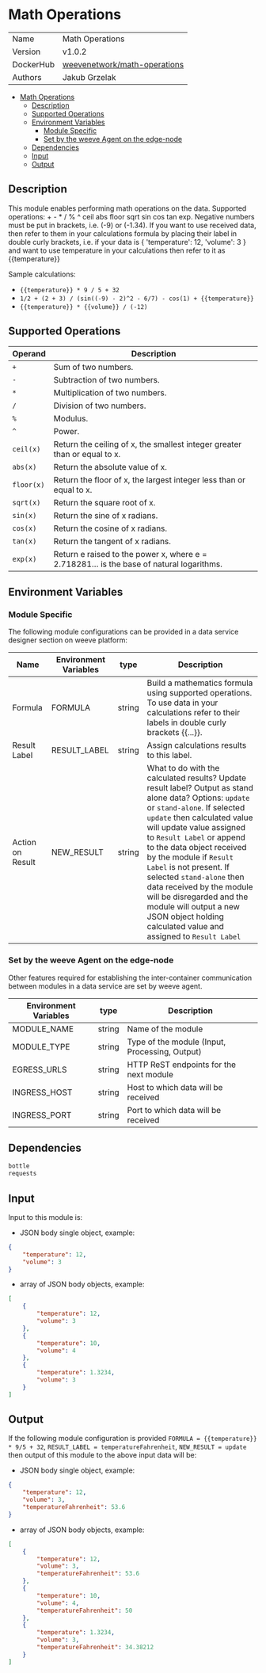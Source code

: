 # Math Operations

|           |                                                                                       |
| --------- | ------------------------------------------------------------------------------------- |
| Name      | Math Operations                                                                       |
| Version   | v1.0.2                                                                                |
| DockerHub | [weevenetwork/math-operations](https://hub.docker.com/r/weevenetwork/math-operations) |
| Authors   | Jakub Grzelak                                                                         |

- [Math Operations](#math-operations)
  - [Description](#description)
  - [Supported Operations](#supported-operations)
  - [Environment Variables](#environment-variables)
    - [Module Specific](#module-specific)
    - [Set by the weeve Agent on the edge-node](#set-by-the-weeve-agent-on-the-edge-node)
  - [Dependencies](#dependencies)
  - [Input](#input)
  - [Output](#output)

## Description

This module enables performing math operations on the data. Supported operations: + - * / % ^ ceil abs floor sqrt sin cos tan exp. Negative numbers must be put in brackets, i.e. (-9) or (-1.34). If you want to use received data, then refer to them in your calculations formula by placing their label in double curly brackets, i.e. if your data is { 'temperature': 12, 'volume': 3 } and want to use temperature in your calculations then refer to it as {{temperature}}

Sample calculations:

- `{{temperature}} * 9 / 5 + 32`
- `1/2 + (2 + 3) / (sin((-9) - 2)^2 - 6/7) - cos(1) + {{temperature}}`
- `{{temperature}} * {{volume}} / (-12)`

## Supported Operations

| Operand    | Description                                                                            |
| ---------- | -------------------------------------------------------------------------------------- |
| `+`        | Sum of two numbers.                                                                    |
| `-`        | Subtraction of two numbers.                                                            |
| `*`        | Multiplication of two numbers.                                                         |
| `/`        | Division of two numbers.                                                               |
| `%`        | Modulus.                                                                               |
| `^`        | Power.                                                                                 |
| `ceil(x)`  | Return the ceiling of x, the smallest integer greater than or equal to x.              |
| `abs(x)`   | Return the absolute value of x.                                                        |
| `floor(x)` | Return the floor of x, the largest integer less than or equal to x.                    |
| `sqrt(x)`  | Return the square root of x.                                                           |
| `sin(x)`   | Return the sine of x radians.                                                          |
| `cos(x)`   | Return the cosine of x radians.                                                        |
| `tan(x)`   | Return the tangent of x radians.                                                       |
| `exp(x)`   | Return e raised to the power x, where e = 2.718281… is the base of natural logarithms. |

## Environment Variables

### Module Specific

The following module configurations can be provided in a data service designer section on weeve platform:

| Name             | Environment Variables | type   | Description                                                                                                                                                                                                                                                                                                                                                                                                                                                                                    |
| ---------------- | --------------------- | ------ | ---------------------------------------------------------------------------------------------------------------------------------------------------------------------------------------------------------------------------------------------------------------------------------------------------------------------------------------------------------------------------------------------------------------------------------------------------------------------------------------------- |
| Formula          | FORMULA               | string | Build a mathematics formula using supported operations. To use data in your calculations refer to their labels in double curly brackets {{...}}.                                                                                                                                                                                                                                                                                                                                               |
| Result Label     | RESULT_LABEL          | string | Assign calculations results to this label.                                                                                                                                                                                                                                                                                                                                                                                                                                                     |
| Action on Result | NEW_RESULT            | string | What to do with the calculated results? Update result label? Output as stand alone data? Options: `update` or `stand-alone`. If selected `update` then calculated value will update value assigned to `Result Label` or append to the data object received by the module if `Result Label` is not present. If selected `stand-alone` then data received by the module will be disregarded and the module will output a new JSON object holding calculated value and assigned to `Result Label` |

### Set by the weeve Agent on the edge-node

Other features required for establishing the inter-container communication between modules in a data service are set by weeve agent.

| Environment Variables | type   | Description                                    |
| --------------------- | ------ | ---------------------------------------------- |
| MODULE_NAME           | string | Name of the module                             |
| MODULE_TYPE           | string | Type of the module (Input, Processing, Output) |
| EGRESS_URLS           | string | HTTP ReST endpoints for the next module        |
| INGRESS_HOST          | string | Host to which data will be received            |
| INGRESS_PORT          | string | Port to which data will be received            |

## Dependencies

```txt
bottle
requests
```

## Input

Input to this module is:

- JSON body single object, example:

```json
{
    "temperature": 12,
    "volume": 3
}
```

- array of JSON body objects, example:

```json
[
    {
        "temperature": 12,
        "volume": 3
    },
    {
        "temperature": 10,
        "volume": 4
    },
    {
        "temperature": 1.3234,
        "volume": 3
    }
]
```

## Output

If the following module configuration is provided `FORMULA = {{temperature}} * 9/5 + 32`, `RESULT_LABEL = temperatureFahrenheit`, `NEW_RESULT = update` then output of this module to the above input data will be:

- JSON body single object, example:

```json
{
    "temperature": 12,
    "volume": 3,
    "temperatureFahrenheit": 53.6
}
```

- array of JSON body objects, example:

```json
[
    {
        "temperature": 12,
        "volume": 3,
        "temperatureFahrenheit": 53.6
    },
    {
        "temperature": 10,
        "volume": 4,
        "temperatureFahrenheit": 50
    },
    {
        "temperature": 1.3234,
        "volume": 3,
        "temperatureFahrenheit": 34.38212
    }
]
```
